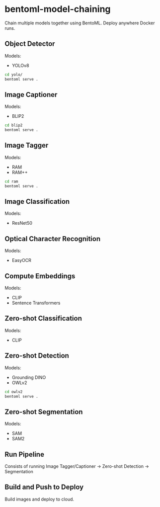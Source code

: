 # bentoml-model-chaining
Chain multiple models together using BentoML. Deploy anywhere Docker runs.


## Object Detector
Models:
- YOLOv8

```bash
cd yolo/
bentoml serve .
```

## Image Captioner
Models:
- BLIP2

```bash
cd blip2
bentoml serve .
```

## Image Tagger
Models:
- RAM
- RAM++

```bash
cd ram
bentoml serve .
```
## Image Classification
Models:
- ResNet50

## Optical Character Recognition
Models:
- EasyOCR

## Compute Embeddings
Models:
- CLIP
- Sentence Transformers

## Zero-shot Classification
Models:
- CLIP

## Zero-shot Detection

Models:
- Grounding DINO
- OWLv2

```bash
cd owlv2
bentoml serve .
```

## Zero-shot Segmentation
Models:
- SAM
- SAM2

## Run Pipeline
Consists of running Image Tagger/Captioner -> Zero-shot Detection -> Segmentation


## Build and Push to Deploy
Build images and deploy to cloud.